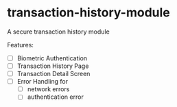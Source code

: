 # transaction-history-module
A secure transaction history module

Features:

- [ ] Biometric Authentication
- [ ] Transaction History Page
- [ ] Transaction Detail Screen
- [ ] Error Handling for
    - [ ] network errors
    - [ ] authentication error
